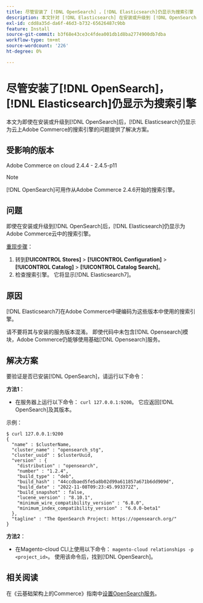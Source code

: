 ```yaml
---
title: 尽管安装了 [!DNL OpenSearch] ，[!DNL Elasticsearch]仍显示为搜索引擎
description: 本文针对 [!DNL Elasticsearch] 在安装或升级到 [!DNL OpenSearch]后仍显示为云上Adobe Commerce的搜索引擎的问题提供了解决方案。
exl-id: cdd8a35d-da6f-46d3-b732-65626487c9bb
feature: Install
source-git-commit: b3f68e43ce3c4fdea001db1d8ba2774900db7dba
workflow-type: tm+mt
source-wordcount: '226'
ht-degree: 0%

---
```


# 尽管安装了[!DNL OpenSearch]，[!DNL Elasticsearch]仍显示为搜索引擎

本文为即使在安装或升级到[!DNL OpenSearch]后，[!DNL Elasticsearch]仍显示为云上Adobe Commerce的搜索引擎的问题提供了解决方案。

## 受影响的版本

Adobe Commerce on cloud 2.4.4 - 2.4.5-p11

>[!NOTE]
>
>[!DNL OpenSearch]可用作从Adobe Commerce 2.4.6开始的搜索引擎。

## 问题

即使在安装或升级到[!DNL OpenSearch]后，[!DNL Elasticsearch]仍显示为Adobe Commerce云中的搜索引擎。

<u>重现步骤</u>：

1. 转到&#x200B;**[!UICONTROL Stores]** > **[!UICONTROL Configuration]** > **[!UICONTROL Catalog]** > **[!UICONTROL Catalog Search]**。
1. 检查搜索引擎。 它将显示[!DNL Elasticsearch7]。

## 原因

[!DNL Elasticsearch7]在Adobe Commerce中硬编码为这些版本中使用的搜索引擎。

请不要将其与安装的服务版本混淆。 即使代码中未包含[!DNL Opensearch]模块，Adobe Commerce仍能够使用基础[!DNL Opensearch]服务。

## 解决方案

要验证是否已安装[!DNL OpenSearch]，请运行以下命令：

**方法1**：

* 在服务器上运行以下命令： `curl 127.0.0.1:9200`。 它应返回[!DNL OpenSearch]及其版本。

示例：

```
$ curl 127.0.0.1:9200
{
  "name" : $clusterName,
  "cluster_name" : "opensearch_stg",
  "cluster_uuid" : $clusterUuid,
  "version" : {
    "distribution" : "opensearch",
    "number" : "1.2.4",
    "build_type" : "deb",
    "build_hash" : "44ccdbaed5fe5a8b02d99a611857a671b6dd909d",
    "build_date" : "2022-11-08T09:23:45.993372Z",
    "build_snapshot" : false,
    "lucene_version" : "8.10.1",
    "minimum_wire_compatibility_version" : "6.8.0",
    "minimum_index_compatibility_version" : "6.0.0-beta1"
  },
  "tagline" : "The OpenSearch Project: https://opensearch.org/"
}
```

**方法2**：

* 在Magento-cloud CLI上使用以下命令： `magento-cloud relationships -p <project_id>`。 使用该命令后，找到[!DNL OpenSearch]。

## 相关阅读

在《云基础架构上的Commerce》指南中[设置OpenSearch服务](https://experienceleague.adobe.com/docs/commerce-cloud-service/user-guide/configure/service/opensearch.html?lang=zh-Hans)。
